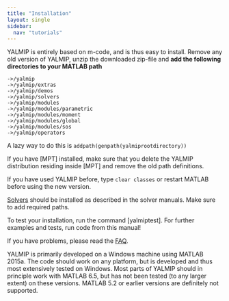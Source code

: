 ```yaml
---
title: "Installation"
layout: single
sidebar:
  nav: "tutorials"
---
```


YALMIP is entirely based on m-code, and is thus easy to install. Remove any old version of YALMIP, unzip the downloaded zip-file  and **add the following directories to your MATLAB path**

````
->/yalmip
->/yalmip/extras
->/yalmip/demos
->/yalmip/solvers
->/yalmip/modules
->/yalmip/modules/parametric
->/yalmip/modules/moment
->/yalmip/modules/global
->/yalmip/modules/sos
->/yalmip/operators
````

A lazy way to do this is `addpath(genpath(yalmiprootdirectory))`

If you have [MPT] installed, make sure that you delete the YALMIP distribution residing inside [MPT] and remove the old path definitions.

If you have used YALMIP before, type `clear classes` or restart MATLAB before using the new version.

[Solvers](/yalmip/solvers) should be installed as described in the solver manuals. Make sure to add required paths.

To test your installation, run the command [yalmiptest]. For further examples and tests, run code from this manual!

If you have problems, please read the [FAQ](yalmip/faq).

YALMIP is primarily developed on a Windows machine using MATLAB 2015a. The code should work on any platform, but is developed and thus most extensively tested on Windows. Most parts of YALMIP should in principle work with MATLAB 6.5, but has not been tested (to any larger extent) on these versions. MATLAB 5.2 or earlier versions are definitely not supported.
